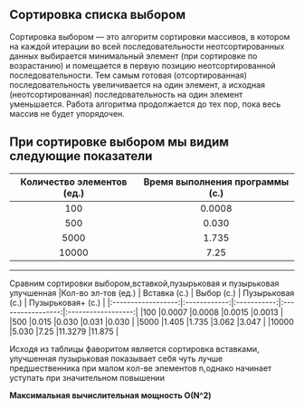    **Сортировка списка выбором**
   -----------------------------------------------
   Сортировка выбором — это алгоритм сортировки массивов, в котором на каждой итерации во всей последовательности неотсортированных данных выбирается минимальный элемент (при сортировке по возрастанию) и помещается в первую позицию неотсортированной последовательности. Тем самым готовая (отсортированная) последовательность увеличивается на один элемент, а исходная (неотсортированная) последовательность на один элемент уменьшается. Работа алгоритма продолжается до тех пор, пока весь массив не будет упорядочен.
   
   При сортировке выбором мы видим следующие показатели
   -----------------------------------------------
   |Количество элементов (ед.)|Время выполнения программы (с.)|
   |:------------------------:|:-----------------------------:|
   |100     |0.0008 |
   |500     |0.030  |
   |5000    |1.735  |
   |10000   |7.25   |
   -----------------------------------------------
   Сравним сортировки выбором,вставкой,пузырьковая и пузырьковая улучшенная
   |Кол-во эл-тов (ед.) |	Вставка (с.) |	Выбор (с.) |	Пузырьковая (с.) |	Пузырьковая+ (с.) |
   |:------------------:|:------------:|:-----------:|:-----------------:|:------------------:|
   |100     |0.0007   |0.0008   |0.0015  |0.0013   |
   |500     |0.015    |0.030    |0.031   |0.030    |
   |5000    |1.405    |1.735    |3.062   |3.047    |
   |10000   |5.030    |7.25     |11.3279 |11.875   |

Исходя из таблицы фаворитом является сортировка вставками, улучшенная пузырьковая показывает себя чуть лучше предшественника при малом кол-ве элементов n,однако  начинает уступать при значительном повышении

  **Максимальная вычислительная мощность О(N^2)**
